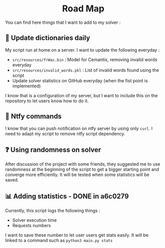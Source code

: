 <h1 align="center">Road Map</h1>

You can find here things that I want to add to my solver :

## 🧼 Update dictionaries daily

My script run at home on a server. I want to update the following everyday :
- `src/resources/frWac.bin` : Model for Cemantix, removing invalid words everyday
- `src/resources/invalid_words.pkl` : List of invalid words found using the script
- Update solver statistics on GitHub everyday (when the fist point is implemented)

I know that is a configuration of my server, but I want to include this on the repository to let users know how to do it.

## 🔔 Ntfy commands

I know that you can push notification on ntfy server by using only `curl`. I need to adapt my script to remove ntfy script dependency.

## ❓ Using randomness on solver

After discussion of the project with some friends, they suggested me to use randomness at the beginning of the script to get a bigger starting point and converge more efficiently. It will be tested when some statistics will be saved.

## 📊 Adding statistics - DONE in a6c0279

Currently, this script logs the following things :
- Solver execution time
- Requests numbers

I want to save these number to let user users get stats easily. It will be linked to a command such as `python3 main.py stats`
